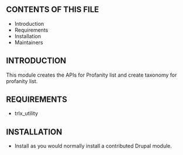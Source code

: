 CONTENTS OF THIS FILE
---------------------
 * Introduction
 * Requirements
 * Installation
 * Maintainers


INTRODUCTION
------------
This module creates the APIs for Profanity list and create taxonomy for profanity list.


REQUIREMENTS
------------
* trlx_utility


INSTALLATION
------------
 * Install as you would normally install a contributed Drupal module.
